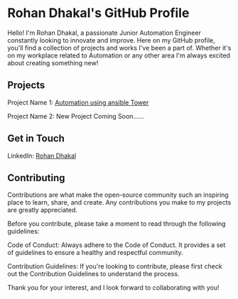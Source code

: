 # Rohan Dhakal's GitHub Profile

Hello! I'm Rohan Dhakal, a passionate Junior Automation Engineer constantly looking to innovate and improve. Here on my GitHub profile, you'll find a collection of projects and works I've been a part of. Whether it's on my workplace related to Automation or any other area  I'm always excited about creating something new!

## Projects
Project Name 1: [Automation using ansible Tower](https://github.com/RohanDhakal1320/Automation_using_Ansible)

Project Name 2: New Project Coming Soon......


## Get in Touch
LinkedIn: [Rohan Dhakal](https://www.linkedin.com/in/rohan-dhakal-50b32b194)

## Contributing
Contributions are what make the open-source community such an inspiring place to learn, share, and create. Any contributions you make to my projects are greatly appreciated.

Before you contribute, please take a moment to read through the following guidelines:

Code of Conduct: Always adhere to the Code of Conduct. It provides a set of guidelines to ensure a healthy and respectful community.

Contribution Guidelines: If you're looking to contribute, please first check out the Contribution Guidelines to understand the process.

Thank you for your interest, and I look forward to collaborating with you!
